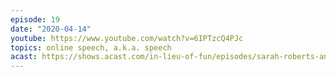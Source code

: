 ```yaml
---
episode: 19
date: "2020-04-14"
youtube: https://www.youtube.com/watch?v=6IPTzcQ4PJc
topics: online speech, a.k.a. speech
acast: https://shows.acast.com/in-lieu-of-fun/episodes/sarah-roberts-and-jillian-york-on-online-speech-april-14-202
---
```

